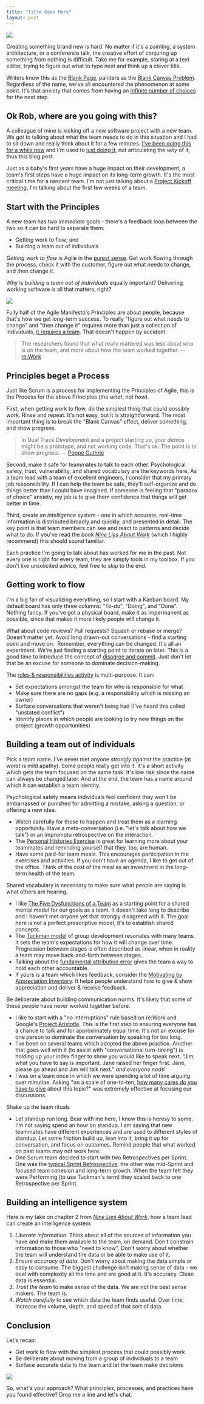 ```yaml
---
title: "Title Goes Here"
layout: post
---
```


<link rel="canonical" href="https://www.sep.com/sep-blog/2020/05/26/title-goes-here/" />

![](/images/blank_painting.jpg)

Creating something brand new is hard. No matter if it's a painting, a system architecture, or a conference talk, the creative effort of conjuring up something from nothing is difficult. Take me for example, staring at a text editor, trying to figure out what to type next and think up a clever title.

Writers know this as the [Blank Page](https://www.brainpickings.org/2016/09/13/writers-blank-page/), painters as the [Blank Canvas Problem](https://www.themodernnomad.com/blank-canvas-paralysis/). Regardless of the name, we've all encountered the phenomenon at some point. It's that anxiety that comes from having an [infinite number of choices](https://en.wikipedia.org/wiki/The_Paradox_of_Choice) for the next step.

## Ok Rob, where are you going with this?

A colleague of mine is kicking off a new software project with a new team. We got to talking about what the team needs to do in this situation and I had to sit down and really think about it for a few minutes. [I've been doing this for a while now](https://en.wikipedia.org/wiki/Argument_from_authority) and I'm used to [just doing it](https://en.wikipedia.org/wiki/Shuhari), not articulating the _why_ of it, thus this blog post.

Just as a baby's first years have a huge impact on their development, a team's first steps have a huge impact on its long-term growth. It's the most critical time for a nascent team. I'm not just talking about a [Project Kickoff meeting](https://thedigitalprojectmanager.com/project-kickoff-meeting/), I'm talking about the first few weeks of a team. 

## Start with the Principles

A new team has two _immediate_ goals - there's a feedback loop between the two so it can be hard to separate them:

*   Getting work to flow; and
*   Building a team out of individuals

_Getting work to flow_ is Agile in the [purest sense](https://agilemanifesto.org/). Get work flowing through the process, check it with the customer, figure out what needs to change, and then change it.

Why is _building a team out of individuals_ equally important? Delivering working software is all that matters, right? 

![](/images/well_yes_but_actually_no.jpg)

Fully half of the Agile Manifesto's Principles are about people, because that's how we get long-term success. To really "figure out what needs to change" and "then change it" requires more than just a collection of individuals, [it requires a team](http://eleganthack.com/design-the-team-you-need-to-succeed/). That doesn't happen by accident.

> The researchers found that what really mattered was less about who is on the team, and more about how the team worked together.
> -- [re:Work](https://rework.withgoogle.com/print/guides/5721312655835136/)

## Principles beget a Process

Just like Scrum is a process for implementing the Principles of Agile, this is the Process for the above Principles (the _what_, not _how_).

First, when getting work to flow, do the simplest thing that could possibly work. Rinse and repeat. It's not easy, but it is straightforward. The most important thing is to break the "Blank Canvas" effect, deliver something, and show progress.

> In Dual Track Development and a project starting up, your demos might be a prototype, and not working code. That's ok. The point is to show progress.
> -- [Poppe Guthrie](https://www.linkedin.com/in/whoispoppe)

Second, make it safe for teammates to talk to each other. Psychological safety, trust, vulnerability, and shared vocabulary are the keywords here. As a team lead with a team of excellent engineers, I consider that my primary job responsibility. If I can help the team be safe, they'll self-organize and do things better than I could have imagined. If someone is feeling that "paradox of choice" anxiety, my job is to give them confidence that things will get better in time.

Third, create an _intelligence_ system - one in which accurate, real-time information is distributed broadly and quickly, and presented in detail. The key point is that team members can see and react to patterns and decide what to do. If you've read the book _[Nine Lies About Work](https://smile.amazon.com/Nine-Lies-about-Work-Freethinking-ebook/dp/B07C3ZT28C)_ (which I highly recommend) this should sound familiar.

Each practice I'm going to talk about has worked for me in the past. Not every one is right for every team, they are simply tools in my toolbox. If you don't like unsolicited advice, feel free to skip to the end.

## Getting work to flow

I'm a big fan of visualizing everything, so I start with a Kanban board. My default board has only three columns: "To-do", "Doing", and "Done". Nothing fancy. If you've got a physical board, make it as impermanent as possible, since that makes it more likely people will change it.

What about code reviews? Pull requests? Squash or rebase or merge? Doesn't matter yet. Avoid long drawn-out conversations - find a starting point and move on.  Remember, everything can be changed. It's all an experiment. We're just finding a starting point to iterate on later. This is a good time to introduce the concept of [disagree and commit](https://www.inc.com/justin-bariso/it-took-jeff-bezos-only-three-words-to-drop-the-best-advice-youll-hear-today.html). Just don't let that be an excuse for someone to dominate decision-making.

The [roles & responsibilities activity](https://www.atlassian.com/team-playbook/plays/roles-and-responsibilities) is multi-purpose. It can:

*   Set expectations amongst the team for who is responsible for what
*   Make sure there are no gaps (e.g. a responsibility which is missing an owner)
*   Surface conversations that weren't being had (I've heard this called "unstated conflict")
*   Identify places in which people are looking to try new things on the project (growth opportunities)

## Building a team out of individuals

Pick a team name. I've never met anyone strongly _against_ the practice (at worst is mild apathy). Some people really get into it. It's a short activity which gets the team focused on the same task. It's low risk since the name can always be changed later. And at the end, the team has a name around which it can establish a team identity.

Psychological safety means individuals feel confident they won't be embarrassed or punished for admitting a mistake, asking a question, or offering a new idea.

*   Watch carefully for those to happen and treat them as a learning opportunity. Have a meta-conversation (i.e. "let's talk about how we talk") or an impromptu retrospective on the interaction.
*   The [Personal Histories Exercise](https://www.tablegroup.com/download/personal-histories-exercise/) is great for learning more about your teammates and reminding yourself that they, too, are human.
*   Have some paid-for team meals. This encourages participation in the exercises and activities. If you don't have an agenda, I like to get out of the office. Think of the cost of the meal as an investment in the long-term health of the team. 

Shared vocabulary is necessary to make sure what people are saying is what others are hearing.

*   I like [The Five Dysfunctions of a Team](https://www.tablegroup.com/books/dysfunctions/) as a starting point for a shared mental model for our goals as a team. It doesn't take long to describe and I haven't met anyone yet that strongly disagreed with it. The goal here is not a perfect prescriptive model, it's to establish shared concepts.
*   The [Tuckman model](https://en.wikipedia.org/wiki/Tuckman%27s_stages_of_group_development) of group development resonates with many teams. It sets the team's expectations for how it will change over time. Progression between stages is often described as linear, when in reality a team may move back-and-forth between stages.
*   Talking about the [fundamental attribution error](https://en.wikipedia.org/wiki/Fundamental_attribution_error) gives the team a way to hold each other accountable.
*   If yours is a team which likes feedback, consider the [Motivating by Appreciation Inventory](https://mbainventory.com/). It helps people understand how to give & show appreciation and deliver & receive feedback.

Be deliberate about building communication norms. It's likely that some of these people have never worked together before.

*   I like to start with a "no interruptions" rule based on re:Work and Google's [Project Aristotle](https://www.inc.com/robin-camarote/google-study-reveals-emotional-intelligence-on-teams-determines-success.html). This is the first step to ensuring everyone has a chance to talk and for approximately equal time. It's not an excuse for one person to dominate the conversation by speaking for too long.
*   I've been on several teams which adopted the above practice. Another that goes well with it (to assist with "conversational turn-taking") is holding up your index finger to show you would like to speak next. "Jim, what you have to say is important. Jane raised her finger first. Jane, please go ahead and Jim will talk next." _and everyone nods_!
*   I was on a team once in which we were spending a lot of time arguing over minutiae. Asking "on a scale of one-to-ten, [how many cares do you have to give](https://capwatkins.com/blog/the-sliding-scale-of-giving-a-fuck) about this topic?" was extremely effective at focusing our discussions.

Shake up the team rituals

*   Let standup run long. Bear with me here, I know this is heresy to some. I'm not saying spend an hour on standup. I am saying that new teammates have different experiences and are used to different styles of standup. Let some friction build up, lean into it, bring it up for conversation, and focus on outcomes. Remind people that what worked on past teams may not work here.
*   One Scrum team decided to start with two Retrospectives per Sprint. One was the [typical Sprint Retrospective](https://www.scrum.org/resources/what-is-a-sprint-retrospective), the other was mid-Sprint and focused team cohesion and long-term growth. When the team felt they were Performing (to use Tuckman's term) they scaled back to one Retrospective per Sprint.

## Building an intelligence system

Here is my take on chapter 2 from _[Nine Lies About Work](https://smile.amazon.com/Nine-Lies-about-Work-Freethinking-ebook/dp/B07C3ZT28C)_, how a team lead can create an intelligence system:

1.  _Liberate information_. Think about all of the sources of information you have and make them available to the team, on demand. Don't constrain information to those who "need to know". Don't worry about whether the team will understand the data or be able to make use of it.
1.  _Ensure accuracy of data_. Don't worry about making the data simple or easy to consume. The biggest challenge isn't making sense of data - we deal with complexity all the time and are good at it. It's accuracy. Clean data is essential.
1.  _Trust the team_ to make sense of the data. We are not the best sense makers. The team is.
1.  _Watch carefully_ to see which data the team finds useful. Over time, increase the volume, depth, and speed of that sort of data.

## Conclusion

Let's recap:

*   Get work to flow with the simplest process that could possibly work
*   Be deliberate about moving from a group of individuals to a team
*   Surface accurate data to the team and let the team make decisions

![](/images/your_opinion.jpg)

So, what's your approach? What principles, processes, and practices have you found effective? Drop me a line and let's chat.
